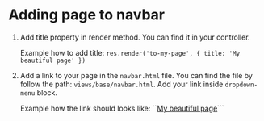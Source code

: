 # Adding page to navbar

1. Add title property in render method. You can find it in your controller.

   Example how to add title:
   `res.render('to-my-page', { title: 'My beautiful page' })`

2. Add a link to your page in the `navbar.html` file.
   You can find the file by follow the path: `views/base/navbar.html`.
   Add your link inside `dropdown-menu` block.

   Example how the link should looks like:
   ``<a class="dropdown-item" href="to-my-page">My beautiful page</a>```
